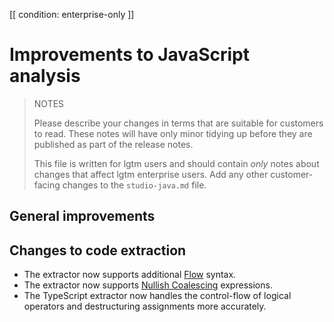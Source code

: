 [[ condition: enterprise-only ]]

# Improvements to JavaScript analysis

> NOTES
>
> Please describe your changes in terms that are suitable for
> customers to read. These notes will have only minor tidying up
> before they are published as part of the release notes.
>
> This file is written for lgtm users and should contain *only*
> notes about changes that affect lgtm enterprise users. Add
> any other customer-facing changes to the `studio-java.md`
> file.
>

## General improvements

## Changes to code extraction

* The extractor now supports additional [Flow](https://flow.org/) syntax.
* The extractor now supports [Nullish Coalescing](https://github.com/tc39/proposal-nullish-coalescing) expressions.
* The TypeScript extractor now handles the control-flow of logical operators and destructuring assignments more accurately.

